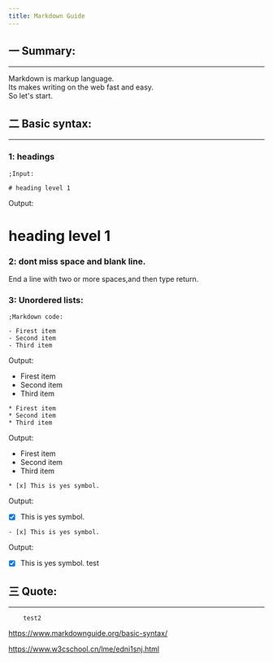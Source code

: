 ```yaml
---
title: Markdown Guide
---
```


## 一 Summary:
-- -

Markdown is markup language.   
Its makes writing on the web fast and easy.  
  So let's start.

## 二 Basic syntax:
___

### 1: headings

```
;Input:

# heading level 1
```
Output:
<!--Markdown code-->
#     heading level 1
  
  
### 2: dont miss space and blank line.
End a line with two or more spaces,and then type return.

### 3: Unordered lists:

```
;Markdown code:

- Firest item
- Second item
- Third item
```
Output:
- Firest item
- Second item
- Third item
  
```
* Firest item
* Second item
* Third item
```
Output:
* Firest item
* Second item
* Third item

```
* [x] This is yes symbol.
```
Output:
* [x] This is yes symbol.

```
- [x] This is yes symbol.
```
Output:
- [x] This is yes symbol.
		test
  
## 三 Quote:
___
		test2
<https://www.markdownguide.org/basic-syntax/>

<https://www.w3cschool.cn/lme/edni1snj.html>
